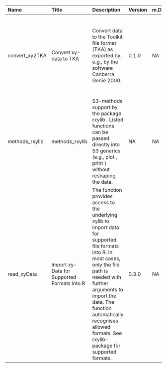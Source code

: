 

| Name           | Title                                       | Description                                                                                                                                                                                                                                                                                        | Version | m.Date | m.Time | Author                                                                                                                                                      | Citation                                                                                                                                                                                                                                                      |
|:---------------|:--------------------------------------------|:---------------------------------------------------------------------------------------------------------------------------------------------------------------------------------------------------------------------------------------------------------------------------------------------------|:--------|:-------|:-------|:------------------------------------------------------------------------------------------------------------------------------------------------------------|:--------------------------------------------------------------------------------------------------------------------------------------------------------------------------------------------------------------------------------------------------------------|
| convert_xy2TKA | Convert xy-data to TKA                      | Convert data to the Toolkit file format (TKA) as exported by, e.g., by the software Canberra Genie 2000.                                                                                                                                                                                           | 0.1.0   | NA     | NA     | Sebastian Kreutzer, IRAMAT-CRP2A, Université Bordeaux Montaigne (France) -                                                                               | Kreutzer, S., 2020. convert_xy2TKA(): Convert xy-data to TKA. Function version 0.1.0. In: Kreutzer, S., Friedrich, J., 2020. rxylib: Import XY-Data into R . R package version 0.2.7.9000-3. https://github.com/R-Lum/rxylib                                  |
| methods_rxylib | methods_rxylib                              | S3-methods support by the package  rxylib . Listed functions can be passed directly into S3 generics (e.g.,  plot ,  print ) without reshaping the data.                                                                                                                                           | NA      | NA     | NA     | NA                                                                                                                                                          | NA                                                                                                                                                                                                                                                            |
| read_xyData    | Import xy-Data for Supported Formats into R | The function provides access to the underlying  xylib  to import data for supported file formats into R. In most cases, only the file path is needed with further arguments to import the data. The function automatically recognises allowed formats. See  rxylib-package  for supported formats. | 0.3.0   | NA     | NA     | Sebastian Kreutzer, IRAMAT-CRP2A, UMR 5060, CNRS - Université Bordeaux Montaigne (France), Johannes Friedrich, -  University of Bayreuth (Germany) -  | Kreutzer, S., Friedrich, J., 2020. read_xyData(): Import xy-Data for Supported Formats into R. Function version 0.3.0. In: Kreutzer, S., Friedrich, J., 2020. rxylib: Import XY-Data into R . R package version 0.2.7.9000-3. https://github.com/R-Lum/rxylib |

